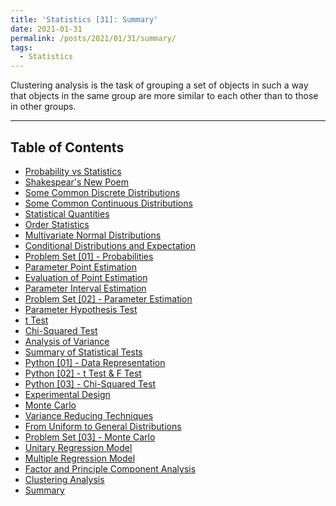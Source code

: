 ```yaml
---
title: 'Statistics [31]: Summary'
date: 2021-01-31
permalink: /posts/2021/01/31/summary/
tags:
  - Statistics
---
```


Clustering analysis is the task of grouping a set of objects in such a way that objects in the same group are more similar to each other than to those in other groups.

---
## Table of Contents
- [Probability vs Statistics](https://c-huang-tty.github.io/posts/2021/01/01/probability-and-statistics/)
- [Shakespear's New Poem](https://c-huang-tty.github.io/posts/2021/01/02/application-of-statistics/)
- [Some Common Discrete Distributions](https://c-huang-tty.github.io/posts/2021/01/03/some-common-discrete-distributions/)
- [Some Common Continuous Distributions](https://c-huang-tty.github.io/posts/2021/01/04/some-common-continuous-distributions/)
- [Statistical Quantities](https://c-huang-tty.github.io/posts/2021/01/05/statistical-quantities/)
- [Order Statistics](https://c-huang-tty.github.io/posts/2021/01/06/order-statistics/)
- [Multivariate Normal Distributions](https://c-huang-tty.github.io/posts/2021/01/07/multivariate-normal-distributions/)
- [Conditional Distributions and Expectation](https://c-huang-tty.github.io/posts/2021/01/08/conditonal-distributions-and-expectation/)
- [Problem Set [01] - Probabilities](https://c-huang-tty.github.io/posts/2021/01/21/problem-set-probabilities/)
- [Parameter Point Estimation](https://c-huang-tty.github.io/posts/2021/01/09/parameter-point-estimation/)
- [Evaluation of Point Estimation](https://c-huang-tty.github.io/posts/2021/01/10/evaluation-point-estimation/)
- [Parameter Interval Estimation](https://c-huang-tty.github.io/posts/2021/01/11/parameter-interval-estimation/)
- [Problem Set [02] - Parameter Estimation](https://c-huang-tty.github.io/posts/2021/01/22/problem-set-parameter-estimation/)
- [Parameter Hypothesis Test](https://c-huang-tty.github.io/posts/2021/01/12/parameter-hypothesis-test/)
- [t Test](https://c-huang-tty.github.io/posts/2021/01/13/t-test/)
- [Chi-Squared Test](https://c-huang-tty.github.io/posts/2021/01/14/chi-squared-test/)
- [Analysis of Variance](https://c-huang-tty.github.io/posts/2021/01/15/analysis-of-variance/)
- [Summary of Statistical Tests](https://c-huang-tty.github.io/posts/2021/01/16/summary-of-statistical-tests/)
- [Python [01] - Data Representation](https://c-huang-tty.github.io/posts/2021/01/17/statistics-python-data-representation/)
- [Python [02] - t Test & F Test](https://c-huang-tty.github.io/posts/2021/01/18/statistics-python-t-F-test/)
- [Python [03] - Chi-Squared Test](https://c-huang-tty.github.io/posts/2021/01/19/statistics-chi-squared-test/)
- [Experimental Design](https://c-huang-tty.github.io/posts/2021/01/20/experimental-design/)
- [Monte Carlo](https://c-huang-tty.github.io/posts/2021/01/23/monte-carlo/)
- [Variance Reducing Techniques](https://c-huang-tty.github.io/posts/2021/01/24/variance-reducing-techniques/)
- [From Uniform to General Distributions](https://c-huang-tty.github.io/posts/2021/01/25/from-uniform-to-general-distributions/)
- [Problem Set [03] - Monte Carlo](https://c-huang-tty.github.io/posts/2021/01/26/problem-set-monte-carlo/)
- [Unitary Regression Model](https://c-huang-tty.github.io/posts/2021/01/27/unitary-regression-model/)
- [Multiple Regression Model](https://c-huang-tty.github.io/posts/2021/01/28/multiple-regression-model/)
- [Factor and Principle Component Analysis](https://c-huang-tty.github.io/posts/2021/01/29/factor-principle-component-analysis/)
- [Clustering Analysis](https://c-huang-tty.github.io/posts/2021/01/30/clustering-analysis/)
- [Summary](https://c-huang-tty.github.io/posts/2021/01/31/summary/)
